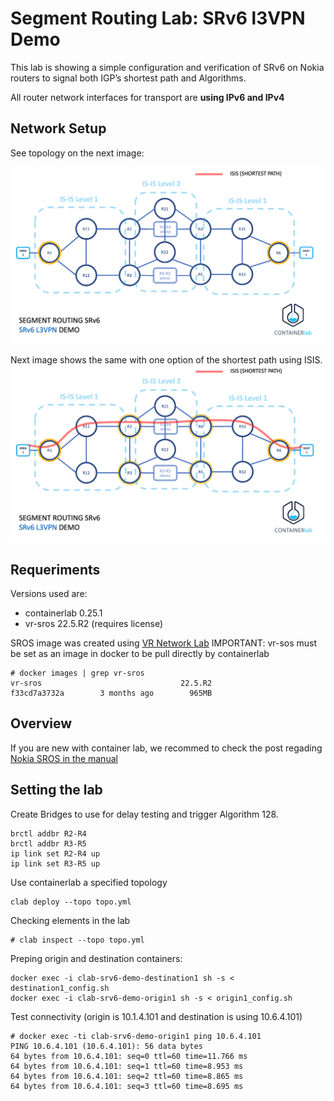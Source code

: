 # Segment Routing Lab: SRv6 l3VPN Demo

This lab is showing a simple configuration and verification of SRv6 on Nokia routers to signal both IGP’s shortest path and Algorithms.

All router network interfaces for transport are <b>using IPv6 and IPv4</b>

## Network Setup

See topology on the next image:

![Segment Routing SRvv6 l3vpn demo Containlerlab no ISIS Path](images/mau-rojas-nokia-srv6-sros-containerlab-l3vpn-demo-with-no-isis-path.png)

Next image shows the same with one option of the shortest path using ISIS.
![Segment Routing SRvv6 l3vpn demo Containlerlab with shortest ISIS Path](images/mau-rojas-nokia-srv6-sros-containerlab-l3vpn-demo-with-isis-path.png)

## Requeriments
Versions used are:
* containerlab 0.25.1
* vr-sros 22.5.R2 (requires license)

SROS image was created using [VR Network Lab](https://github.com/vrnetlab/vrnetlab)
IMPORTANT: vr-sos must be set as an image in docker to be pull directly by containerlab
```
# docker images | grep vr-sros
vr-sros                               22.5.R2                         f33cd7a3732a        3 months ago        965MB
```

## Overview



If you are new with container lab, we recommed to check the post regading [Nokia SROS in the manual](https://containerlab.dev/manual/kinds/vr-sros/)


## Setting the lab

Create Bridges to use for delay testing and trigger Algorithm 128.

```
brctl addbr R2-R4
brctl addbr R3-R5
ip link set R2-R4 up
ip link set R3-R5 up
```

Use containerlab a specified topology
```
clab deploy --topo topo.yml
```
Checking elements in the lab
```
# clab inspect --topo topo.yml
```
Preping origin and destination containers:
```
docker exec -i clab-srv6-demo-destination1 sh -s < destination1_config.sh
docker exec -i clab-srv6-demo-origin1 sh -s < origin1_config.sh
```
Test connectivity (origin is 10.1.4.101 and destination is using 10.6.4.101)
```
# docker exec -ti clab-srv6-demo-origin1 ping 10.6.4.101
PING 10.6.4.101 (10.6.4.101): 56 data bytes
64 bytes from 10.6.4.101: seq=0 ttl=60 time=11.766 ms
64 bytes from 10.6.4.101: seq=1 ttl=60 time=8.953 ms
64 bytes from 10.6.4.101: seq=2 ttl=60 time=8.865 ms
64 bytes from 10.6.4.101: seq=3 ttl=60 time=8.695 ms
```
